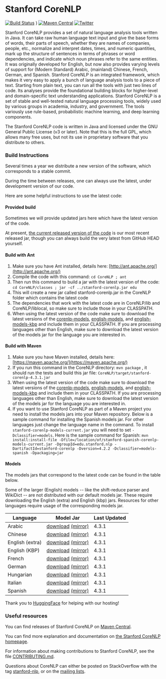 # Stanford CoreNLP

[![Build Status](https://travis-ci.org/stanfordnlp/CoreNLP.svg?branch=master)](https://github.com/stanfordnlp/CoreNLP/actions/workflows/run-tests.yaml/badge.svg)
)
[![Maven Central](https://img.shields.io/maven-central/v/edu.stanford.nlp/stanford-corenlp.svg)](https://mvnrepository.com/artifact/edu.stanford.nlp/stanford-corenlp)
[![Twitter](https://img.shields.io/twitter/follow/stanfordnlp.svg?style=social&label=Follow)](https://twitter.com/stanfordnlp/)

Stanford CoreNLP provides a set of natural language analysis tools written in Java. It can take raw human language text input and give the base forms of words, their parts of speech, whether they are names of companies, people, etc., normalize and interpret dates, times, and numeric quantities, mark up the structure of sentences in terms of phrases or word dependencies, and indicate which noun phrases refer to the same entities. It was originally developed for English, but now also provides varying levels of support for (Modern Standard) Arabic, (mainland) Chinese, French, German, and Spanish. Stanford CoreNLP is an integrated framework, which makes it very easy to apply a bunch of language analysis tools to a piece of text. Starting from plain text, you can run all the tools with just two lines of code. Its analyses provide the foundational building blocks for higher-level and domain-specific text understanding applications. Stanford CoreNLP is a set of stable and well-tested natural language processing tools, widely used by various groups in academia, industry, and government. The tools variously use rule-based, probabilistic machine learning, and deep learning components.

The Stanford CoreNLP code is written in Java and licensed under the GNU General Public License (v3 or later). Note that this is the full GPL, which allows many free uses, but not its use in proprietary software that you distribute to others.

### Build Instructions

Several times a year we distribute a new version of the software, which corresponds to a stable commit.

During the time between releases, one can always use the latest, under development version of our code.

Here are some helpful instructions to use the latest code:

#### Provided build

Sometimes we will provide updated jars here which have the latest version of the code.

At present, [the current released version of the code](https://stanfordnlp.github.io/CoreNLP/#download) is our most recent released jar, though you can always build the very latest from GitHub HEAD yourself.

<!---
[stanford-corenlp.jar (last built: 2017-04-14)](http://nlp.stanford.edu/software/stanford-corenlp-2017-04-14-build.jar)
-->

#### Build with Ant

1. Make sure you have Ant installed, details here: [http://ant.apache.org/](http://ant.apache.org/)
2. Compile the code with this command: `cd CoreNLP ; ant`
3. Then run this command to build a jar with the latest version of the code: `cd CoreNLP/classes ; jar -cf ../stanford-corenlp.jar edu`
4. This will create a new jar called stanford-corenlp.jar in the CoreNLP folder which contains the latest code
5. The dependencies that work with the latest code are in CoreNLP/lib and CoreNLP/liblocal, so make sure to include those in your CLASSPATH.
6. When using the latest version of the code make sure to download the latest versions of the [corenlp-models](http://nlp.stanford.edu/software/stanford-corenlp-models-current.jar), [english-models](http://nlp.stanford.edu/software/stanford-english-corenlp-models-current.jar), and [english-models-kbp](http://nlp.stanford.edu/software/stanford-english-kbp-corenlp-models-current.jar) and include them in your CLASSPATH.  If you are processing languages other than English, make sure to download the latest version of the models jar for the language you are interested in.

#### Build with Maven

1. Make sure you have Maven installed, details here: [https://maven.apache.org/](https://maven.apache.org/)
2. If you run this command in the CoreNLP directory: `mvn package` , it should run the tests and build this jar file: `CoreNLP/target/stanford-corenlp-4.3.1.jar`
3. When using the latest version of the code make sure to download the latest versions of the [corenlp-models](http://nlp.stanford.edu/software/stanford-corenlp-models-current.jar), [english-models](http://nlp.stanford.edu/software/stanford-english-corenlp-models-current.jar), and [english-models-kbp](http://nlp.stanford.edu/software/stanford-english-kbp-corenlp-models-current.jar) and include them in your CLASSPATH.  If you are processing languages other than English, make sure to download the latest version of the models jar for the language you are interested in.  
4. If you want to use Stanford CoreNLP as part of a Maven project you need to install the models jars into your Maven repository.  Below is a sample command for installing the Spanish models jar.  For other languages just change the language name in the command.  To install `stanford-corenlp-models-current.jar` you will need to set `-Dclassifier=models`.  Here is the sample command for Spanish: `mvn install:install-file -Dfile=/location/of/stanford-spanish-corenlp-models-current.jar -DgroupId=edu.stanford.nlp -DartifactId=stanford-corenlp -Dversion=4.2.2 -Dclassifier=models-spanish -Dpackaging=jar`

#### Models

The models jars that correspond to the latest code can be found in the table below.

Some of the larger (English) models -- like the shift-reduce parser and WikiDict -- are not distributed with our default models jar.
These require downloading the English (extra) and English (kbp) jars. Resources for other languages require usage of the corresponding
models jar.

| Language | Model Jar | Last Updated |
| --- | --- | --- |
| Arabic  | [download](https://huggingface.co/stanfordnlp/corenlp-arabic/resolve/main/stanford-corenlp-models-arabic.jar) [(mirror)](https://nlp.stanford.edu/software/stanford-corenlp-4.3.1-models-arabic.jar) | 4.3.1 |
| Chinese | [download](https://huggingface.co/stanfordnlp/corenlp-chinese/resolve/main/stanford-corenlp-models-chinese.jar) [(mirror)](https://nlp.stanford.edu/software/stanford-corenlp-4.3.1-models-chinese.jar) | 4.3.1 |
| English (extra) | [download](https://huggingface.co/stanfordnlp/corenlp-english-extra/resolve/main/stanford-corenlp-models-english-extra.jar) [(mirror)](https://nlp.stanford.edu/software/stanford-corenlp-4.3.1-models-english.jar) | 4.3.1 |
| English (KBP) | [download](https://huggingface.co/stanfordnlp/corenlp-english-kbp/resolve/main/stanford-corenlp-models-english-kbp.jar) [(mirror)](https://nlp.stanford.edu/software/stanford-corenlp-4.3.1-models-english-kbp.jar) | 4.3.1 |
| French | [download](https://huggingface.co/stanfordnlp/corenlp-french/resolve/main/stanford-corenlp-models-french.jar) [(mirror)](https://nlp.stanford.edu/software/stanford-corenlp-4.3.1-models-french.jar) | 4.3.1 |
| German | [download](https://huggingface.co/stanfordnlp/corenlp-german/resolve/main/stanford-corenlp-models-german.jar) [(mirror)](https://nlp.stanford.edu/software/stanford-corenlp-4.3.1-models-german.jar) | 4.3.1 |
| Hungarian | [download](https://huggingface.co/stanfordnlp/corenlp-hungarian/resolve/main/stanford-corenlp-models-hungarian.jar) [(mirror)](https://nlp.stanford.edu/software/stanford-corenlp-4.3.1-models-hungarian.jar) | 4.3.1 |
| Italian | [download](https://huggingface.co/stanfordnlp/corenlp-italian/resolve/main/stanford-corenlp-models-italian.jar) [(mirror)](https://nlp.stanford.edu/software/stanford-corenlp-4.3.1-models-italian.jar) | 4.3.1 |
| Spanish | [download](https://huggingface.co/stanfordnlp/corenlp-spanish/resolve/main/stanford-corenlp-models-spanish.jar) [(mirror)](https://nlp.stanford.edu/software/stanford-corenlp-4.3.1-models-spanish.jar) | 4.3.1 |

Thank you to [HuggingFace](https://huggingface.co/) for helping with our hosting!

### Useful resources

You can find releases of Stanford CoreNLP on [Maven Central](https://search.maven.org/artifact/edu.stanford.nlp/stanford-corenlp/4.2.2/jar).

You can find more explanation and documentation on [the Stanford CoreNLP homepage](http://stanfordnlp.github.io/CoreNLP/).

For information about making contributions to Stanford CoreNLP, see the file [CONTRIBUTING.md](CONTRIBUTING.md).

Questions about CoreNLP can either be posted on StackOverflow with the tag [stanford-nlp](http://stackoverflow.com/questions/tagged/stanford-nlp),
  or on the [mailing lists](https://nlp.stanford.edu/software/#Mail).

